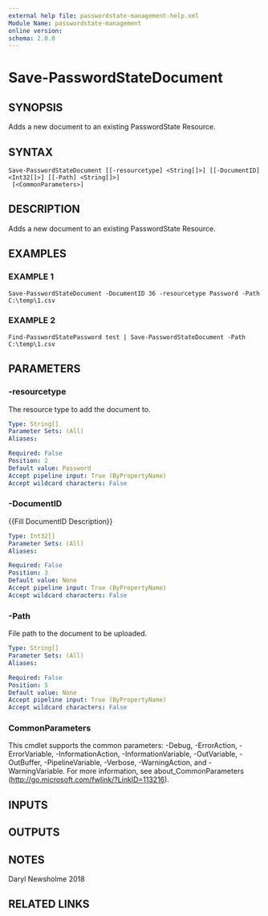 ```yaml
---
external help file: passwordstate-management-help.xml
Module Name: passwordstate-management
online version:
schema: 2.0.0
---
```


# Save-PasswordStateDocument

## SYNOPSIS
Adds a new document to an existing PasswordState Resource.

## SYNTAX

```
Save-PasswordStateDocument [[-resourcetype] <String[]>] [[-DocumentID] <Int32[]>] [[-Path] <String[]>]
 [<CommonParameters>]
```

## DESCRIPTION
Adds a new document to an existing PasswordState Resource.

## EXAMPLES

### EXAMPLE 1
```
Save-PasswordStateDocument -DocumentID 36 -resourcetype Password -Path C:\temp\1.csv
```

### EXAMPLE 2
```
Find-PasswordStatePassword test | Save-PasswordStateDocument -Path C:\temp\1.csv
```

## PARAMETERS

### -resourcetype
The resource type to add the document to.

```yaml
Type: String[]
Parameter Sets: (All)
Aliases:

Required: False
Position: 2
Default value: Password
Accept pipeline input: True (ByPropertyName)
Accept wildcard characters: False
```

### -DocumentID
{{Fill DocumentID Description}}

```yaml
Type: Int32[]
Parameter Sets: (All)
Aliases:

Required: False
Position: 3
Default value: None
Accept pipeline input: True (ByPropertyName)
Accept wildcard characters: False
```

### -Path
File path to the document to be uploaded.

```yaml
Type: String[]
Parameter Sets: (All)
Aliases:

Required: False
Position: 5
Default value: None
Accept pipeline input: True (ByPropertyName)
Accept wildcard characters: False
```

### CommonParameters
This cmdlet supports the common parameters: -Debug, -ErrorAction, -ErrorVariable, -InformationAction, -InformationVariable, -OutVariable, -OutBuffer, -PipelineVariable, -Verbose, -WarningAction, and -WarningVariable. For more information, see about_CommonParameters (http://go.microsoft.com/fwlink/?LinkID=113216).

## INPUTS

## OUTPUTS

## NOTES
Daryl Newsholme 2018

## RELATED LINKS
